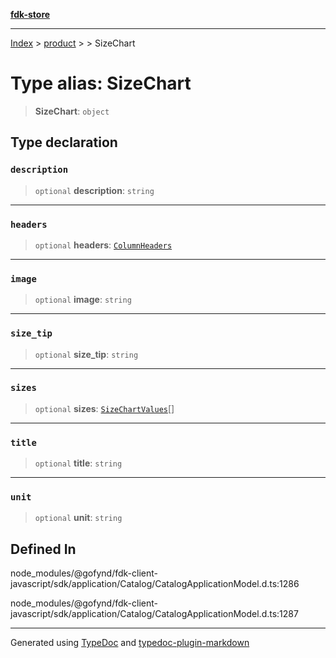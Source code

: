 [**fdk-store**](../../../README.md)
***

[Index](../../../API.md) > [product](../../README.md) > [<internal>](../README.md) > SizeChart

# Type alias: SizeChart

> **SizeChart**: `object`

## Type declaration

### `description`

> `optional` **description**: `string`

***

### `headers`

> `optional` **headers**: [`ColumnHeaders`](type-alias.ColumnHeaders.md)

***

### `image`

> `optional` **image**: `string`

***

### `size_tip`

> `optional` **size\_tip**: `string`

***

### `sizes`

> `optional` **sizes**: [`SizeChartValues`](type-alias.SizeChartValues.md)[]

***

### `title`

> `optional` **title**: `string`

***

### `unit`

> `optional` **unit**: `string`

## Defined In

node\_modules/@gofynd/fdk-client-javascript/sdk/application/Catalog/CatalogApplicationModel.d.ts:1286

node\_modules/@gofynd/fdk-client-javascript/sdk/application/Catalog/CatalogApplicationModel.d.ts:1287

***
Generated using [TypeDoc](https://typedoc.org/) and [typedoc-plugin-markdown](https://www.npmjs.com/package/typedoc-plugin-markdown)
